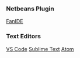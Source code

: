 

### Netbeans Plugin

[FanIDE](https://github.com/fanx-dev/fanIDE)

### Text Editors
[VS Code](https://github.com/a-mackay/fantom-syntax-highlighting)
[Sublime Text](https://packagecontrol.io/packages/Fantom)
[Atom](https://atom.io/packages/language-fantom)

